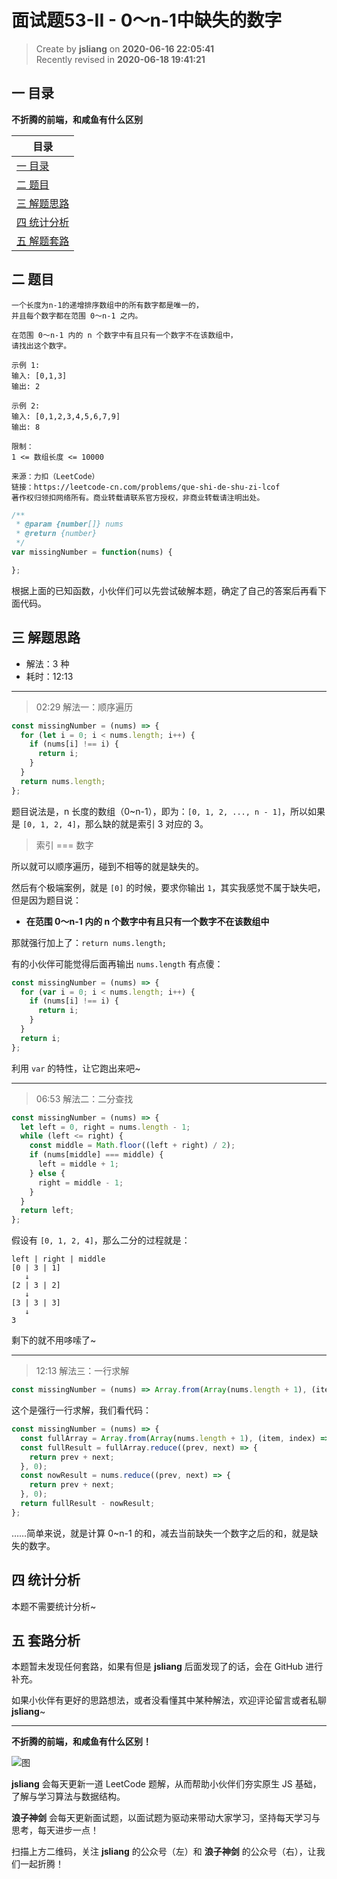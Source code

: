 面试题53-II - 0～n-1中缺失的数字
===

> Create by **jsliang** on **2020-06-16 22:05:41**  
> Recently revised in **2020-06-18 19:41:21**  

## 一 目录

**不折腾的前端，和咸鱼有什么区别**

| 目录 |
| --- |
| [一 目录](#chapter-one) |
| [二 题目](#chapter-two) |
| [三 解题思路](#chapter-three) |
| [四 统计分析](#chapter-four) |
| [五 解题套路](#chapter-five) |

## 二 题目



```
一个长度为n-1的递增排序数组中的所有数字都是唯一的，
并且每个数字都在范围 0～n-1 之内。

在范围 0～n-1 内的 n 个数字中有且只有一个数字不在该数组中，
请找出这个数字。

示例 1:
输入: [0,1,3]
输出: 2

示例 2:
输入: [0,1,2,3,4,5,6,7,9]
输出: 8

限制：
1 <= 数组长度 <= 10000

来源：力扣（LeetCode）
链接：https://leetcode-cn.com/problems/que-shi-de-shu-zi-lcof
著作权归领扣网络所有。商业转载请联系官方授权，非商业转载请注明出处。
```

```js
/**
 * @param {number[]} nums
 * @return {number}
 */
var missingNumber = function(nums) {

};
```

根据上面的已知函数，小伙伴们可以先尝试破解本题，确定了自己的答案后再看下面代码。

## 三 解题思路



* 解法：3 种
* 耗时：12:13

---

> 02:29 解法一：顺序遍历

```js
const missingNumber = (nums) => {
  for (let i = 0; i < nums.length; i++) {
    if (nums[i] !== i) {
      return i;
    }
  }
  return nums.length;
};
```

题目说法是，n 长度的数组（0~n-1），即为：`[0, 1, 2, ..., n - 1]`，所以如果是 `[0, 1, 2, 4]`，那么缺的就是索引 3 对应的 3。

> 索引 === 数字

所以就可以顺序遍历，碰到不相等的就是缺失的。

然后有个极端案例，就是 `[0]` 的时候，要求你输出 `1`，其实我感觉不属于缺失吧，但是因为题目说：

* **在范围 0～n-1 内的 n 个数字中有且只有一个数字不在该数组中**

那就强行加上了：`return nums.length;`

有的小伙伴可能觉得后面再输出 `nums.length` 有点傻：

```js
const missingNumber = (nums) => {
  for (var i = 0; i < nums.length; i++) {
    if (nums[i] !== i) {
      return i;
    }
  }
  return i;
};
```

利用 `var` 的特性，让它跑出来吧~

---

> 06:53 解法二：二分查找

```js
const missingNumber = (nums) => {
  let left = 0, right = nums.length - 1;
  while (left <= right) {
    const middle = Math.floor((left + right) / 2);
    if (nums[middle] === middle) {
      left = middle + 1;
    } else {
      right = middle - 1;
    }
  }
  return left;
};
```

假设有 `[0, 1, 2, 4]`，那么二分的过程就是：

```
left | right | middle
[0 | 3 | 1]
   ↓
[2 | 3 | 2]
   ↓
[3 | 3 | 3]
   ↓
3
```

剩下的就不用哆嗦了~

---

> 12:13 解法三：一行求解

```js
const missingNumber = (nums) => Array.from(Array(nums.length + 1), (item, index) => index).reduce((prev, next) => prev + next, 0) - nums.reduce((prev, next) => prev + next, 0);
```

这个是强行一行求解，我们看代码：

```js
const missingNumber = (nums) => {
  const fullArray = Array.from(Array(nums.length + 1), (item, index) => index);
  const fullResult = fullArray.reduce((prev, next) => {
    return prev + next;
  }, 0);
  const nowResult = nums.reduce((prev, next) => {
    return prev + next;
  }, 0);
  return fullResult - nowResult;
};
```

……简单来说，就是计算 0~n-1 的和，减去当前缺失一个数字之后的和，就是缺失的数字。

## 四 统计分析



本题不需要统计分析~

## 五 套路分析



本题暂未发现任何套路，如果有但是 **jsliang** 后面发现了的话，会在 GitHub 进行补充。

如果小伙伴有更好的思路想法，或者没看懂其中某种解法，欢迎评论留言或者私聊 **jsliang**~

---

**不折腾的前端，和咸鱼有什么区别！**

![图](https://github.com/LiangJunrong/document-library/blob/master/public-repertory/img/z-index-small.png?raw=true)

**jsliang** 会每天更新一道 LeetCode 题解，从而帮助小伙伴们夯实原生 JS 基础，了解与学习算法与数据结构。

**浪子神剑** 会每天更新面试题，以面试题为驱动来带动大家学习，坚持每天学习与思考，每天进步一点！

扫描上方二维码，关注 **jsliang** 的公众号（左）和 **浪子神剑** 的公众号（右），让我们一起折腾！


